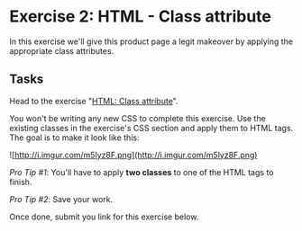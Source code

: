 # Exercise 2: HTML - Class attribute

In this exercise we'll give this product page a legit makeover by applying the appropriate class attributes.

## Tasks

Head to the exercise "[HTML: Class attribute](http://codepen.io/NathanPJF/pen/LVZrGr)".

You won't be writing any new CSS to complete this exercise.  Use the existing classes in the exercise's CSS section and apply them to HTML tags.  The goal is to make it look like this:

![http://i.imgur.com/m5lyz8F.png](http://i.imgur.com/m5lyz8F.png)

*Pro Tip #1*: You'll have to apply **two classes** to one of the HTML tags to finish.

*Pro Tip #2*: Save your work.

Once done, submit you link for this exercise below.
